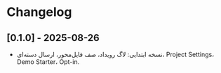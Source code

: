 # Changelog

## [0.1.0] - 2025-08-26
- نسخه ابتدایی: لاگ رویداد، صف فایل‌محور، ارسال دسته‌ای، Project Settings، Demo Starter، Opt-in.
